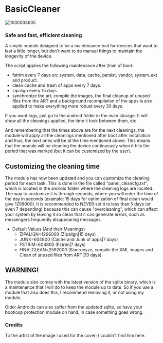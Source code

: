 # BasicCleaner
![1000003605](https://github.com/user-attachments/assets/4417246b-4029-44a2-a9a4-9cd6a1896263)

### Safe and fast, efficient cleaning
A simple module designed to be a maintenance tool for devices that want to last a little longer, but don't want to do manual things to maintain the longevity of the device.

The script applies the following maintenance after 2min of boot:

- fstrim every 7 days on: system, data, cache, persist, vendor, system_ext and product. 
- clean cache and trash of apps every 7 days.
- zipalign every 15 days.
- synchronize the art, compile the images, the final cleanup of unused files from the ART and a background recompilation of the apps is also applied to make everything more robust every 30 days.

If you want logs, just go to the android folder in the main storage. It will show all the cleanings applied, the time it took between them, etc.

And remembering that the times above are for the next cleanings, the module will apply all the cleanings mentioned after boot after installation and thus, the next ones will be at the time mentioned above. This means that the module will be cleaning the device continuously when it hits the period that was marked (but it can be customized by the user).

## Customizing the cleaning time

The module has now been updated and you can customize the cleaning period for each task. This is done in the file called "panel_cleancfg.txt", which is located in the android folder where the cleaning logs are located. The way to customize it is through seconds, where you will enter the time of the day in seconds (example: 15 days for optimization of final clean would give 1296000). It is recommended to NEVER set it to less than 5 days (or even 7 depending) because this can cause "overcleaning", which can affect your system by leaving it so clean that it can generate errors, such as messengers frequently disappearing messages.

- Default Values ​​(And their Meanings)
  - ZIPALIGN=1296000 (Zipalign|15 days)
  - JUNK=604800 (Cache and Junk of apps|7 days)
  - FSTRIM=604800 (Fstrim|7 days)
  - FINALCLEAN=2592000 (Sincronyze, compile the XML images and Clean of unused files from ART|30 days)

## WARNING!
The module also comes with the latest version of the sqlite binary, which is a maintenance that I will do to keep the module up to date. So if you use a module that also does this, I recommend removing it, or not using my module.

Older Androids can also suffer from the updated sqlite, so have your bootloop protection module on hand, in case something goes wrong.

### Credits

To the artist of the image I used for the cover; I couldn't find him here.
